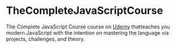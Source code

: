 # TheCompleteJavaScriptCourse
The Complete JavaScript Course course on [Udemy](https://www.udemy.com/course/the-complete-javascript-course/learn/lecture/22648409#content) thatteaches you modern JavaScript with the intention on mastering the language via projects, challenges, and theory.
